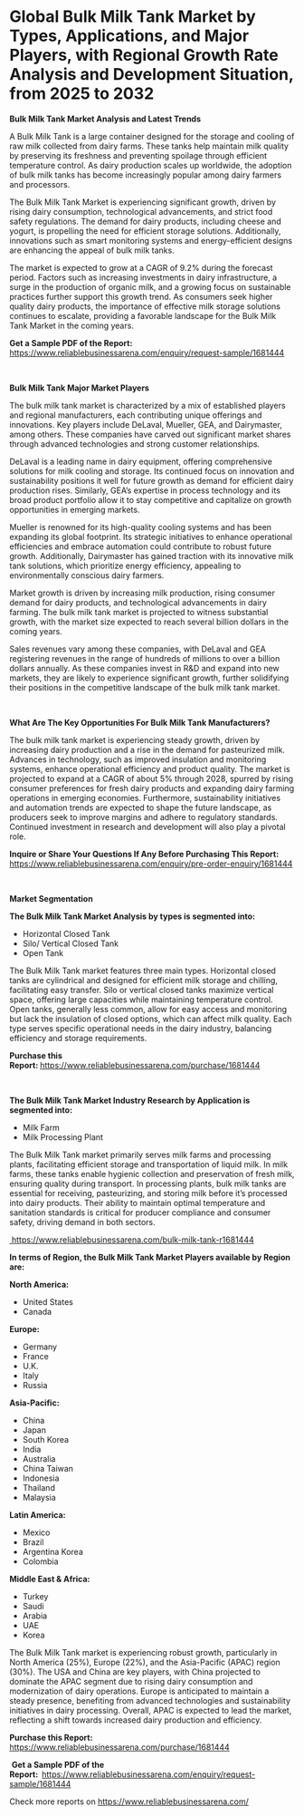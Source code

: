 <p><h1>Global Bulk Milk Tank Market by Types, Applications, and Major Players, with Regional Growth Rate Analysis and Development Situation, from 2025 to 2032</h1></p><p><strong>Bulk Milk Tank Market Analysis and Latest Trends</strong></p>
<p><p>A Bulk Milk Tank is a large container designed for the storage and cooling of raw milk collected from dairy farms. These tanks help maintain milk quality by preserving its freshness and preventing spoilage through efficient temperature control. As dairy production scales up worldwide, the adoption of bulk milk tanks has become increasingly popular among dairy farmers and processors.</p><p>The Bulk Milk Tank Market is experiencing significant growth, driven by rising dairy consumption, technological advancements, and strict food safety regulations. The demand for dairy products, including cheese and yogurt, is propelling the need for efficient storage solutions. Additionally, innovations such as smart monitoring systems and energy-efficient designs are enhancing the appeal of bulk milk tanks.</p><p>The market is expected to grow at a CAGR of 9.2% during the forecast period. Factors such as increasing investments in dairy infrastructure, a surge in the production of organic milk, and a growing focus on sustainable practices further support this growth trend. As consumers seek higher quality dairy products, the importance of effective milk storage solutions continues to escalate, providing a favorable landscape for the Bulk Milk Tank Market in the coming years.</p></p>
<p><strong>Get a Sample PDF of the Report:&nbsp;</strong> <a href="https://www.reliablebusinessarena.com/enquiry/request-sample/1681444?utm_campaign=3121&utm_medium=2&utm_source=Github&utm_content=ia&utm_term=10042025&utm_id=bulk-milk-tank">https://www.reliablebusinessarena.com/enquiry/request-sample/1681444</a></p>
<p>&nbsp;</p>
<p><strong>Bulk Milk Tank Major Market Players</strong></p>
<p><p>The bulk milk tank market is characterized by a mix of established players and regional manufacturers, each contributing unique offerings and innovations. Key players include DeLaval, Mueller, GEA, and Dairymaster, among others. These companies have carved out significant market shares through advanced technologies and strong customer relationships.</p><p>DeLaval is a leading name in dairy equipment, offering comprehensive solutions for milk cooling and storage. Its continued focus on innovation and sustainability positions it well for future growth as demand for efficient dairy production rises. Similarly, GEA’s expertise in process technology and its broad product portfolio allow it to stay competitive and capitalize on growth opportunities in emerging markets.</p><p>Mueller is renowned for its high-quality cooling systems and has been expanding its global footprint. Its strategic initiatives to enhance operational efficiencies and embrace automation could contribute to robust future growth. Additionally, Dairymaster has gained traction with its innovative milk tank solutions, which prioritize energy efficiency, appealing to environmentally conscious dairy farmers.</p><p>Market growth is driven by increasing milk production, rising consumer demand for dairy products, and technological advancements in dairy farming. The bulk milk tank market is projected to witness substantial growth, with the market size expected to reach several billion dollars in the coming years.</p><p>Sales revenues vary among these companies, with DeLaval and GEA registering revenues in the range of hundreds of millions to over a billion dollars annually. As these companies invest in R&D and expand into new markets, they are likely to experience significant growth, further solidifying their positions in the competitive landscape of the bulk milk tank market.</p></p>
<p>&nbsp;</p>
<p><strong>What Are The Key Opportunities For Bulk Milk Tank Manufacturers?</strong></p>
<p><p>The bulk milk tank market is experiencing steady growth, driven by increasing dairy production and a rise in the demand for pasteurized milk. Advances in technology, such as improved insulation and monitoring systems, enhance operational efficiency and product quality. The market is projected to expand at a CAGR of about 5% through 2028, spurred by rising consumer preferences for fresh dairy products and expanding dairy farming operations in emerging economies. Furthermore, sustainability initiatives and automation trends are expected to shape the future landscape, as producers seek to improve margins and adhere to regulatory standards. Continued investment in research and development will also play a pivotal role.</p></p>
<p><strong>Inquire or Share Your Questions If Any Before Purchasing This Report:</strong> <a href="https://www.reliablebusinessarena.com/enquiry/pre-order-enquiry/1681444?utm_campaign=3121&utm_medium=2&utm_source=Github&utm_content=ia&utm_term=10042025&utm_id=bulk-milk-tank">https://www.reliablebusinessarena.com/enquiry/pre-order-enquiry/1681444</a></p>
<p>&nbsp;</p>
<p><strong>Market Segmentation</strong></p>
<p><strong>The Bulk Milk Tank Market Analysis by types is segmented into:</strong></p>
<p><ul><li>Horizontal Closed Tank</li><li>Silo/ Vertical Closed Tank</li><li>Open Tank</li></ul></p>
<p><p>The Bulk Milk Tank market features three main types. Horizontal closed tanks are cylindrical and designed for efficient milk storage and chilling, facilitating easy transfer. Silo or vertical closed tanks maximize vertical space, offering large capacities while maintaining temperature control. Open tanks, generally less common, allow for easy access and monitoring but lack the insulation of closed options, which can affect milk quality. Each type serves specific operational needs in the dairy industry, balancing efficiency and storage requirements.</p></p>
<p><strong>Purchase this Report:&nbsp;</strong><a href="https://www.reliablebusinessarena.com/purchase/1681444?utm_campaign=3121&utm_medium=2&utm_source=Github&utm_content=ia&utm_term=10042025&utm_id=bulk-milk-tank">https://www.reliablebusinessarena.com/purchase/1681444</a></p>
<p>&nbsp;</p>
<p><strong>The Bulk Milk Tank Market Industry Research by Application is segmented into:</strong></p>
<p><ul><li>Milk Farm</li><li>Milk Processing Plant</li></ul></p>
<p><p>The Bulk Milk Tank market primarily serves milk farms and processing plants, facilitating efficient storage and transportation of liquid milk. In milk farms, these tanks enable hygienic collection and preservation of fresh milk, ensuring quality during transport. In processing plants, bulk milk tanks are essential for receiving, pasteurizing, and storing milk before it’s processed into dairy products. Their ability to maintain optimal temperature and sanitation standards is critical for producer compliance and consumer safety, driving demand in both sectors.</p></p>
<p><a href="https://www.reliablebusinessarena.com/bulk-milk-tank-r1681444?utm_campaign=3121&utm_medium=2&utm_source=Github&utm_content=ia&utm_term=10042025&utm_id=bulk-milk-tank">&nbsp;https://www.reliablebusinessarena.com/bulk-milk-tank-r1681444</a></p>
<p><strong>In terms of Region, the Bulk Milk Tank Market Players available by Region are:</strong></p>
<p>
    <p> <strong> North America: </strong>
        <ul>
            <li>United States</li>
            <li>Canada</li>
        </ul>
        </p> 
    <p> <strong> Europe: </strong>
        <ul>
            <li>Germany</li>
            <li>France</li>
            <li>U.K.</li>
            <li>Italy</li>
            <li>Russia</li>
        </ul>
        </p> 
    <p> <strong> Asia-Pacific: </strong>
        <ul>
            <li>China</li>
            <li>Japan</li>
            <li>South Korea</li>
            <li>India</li>
            <li>Australia</li>
            <li>China Taiwan</li>
            <li>Indonesia</li>
            <li>Thailand</li>
            <li>Malaysia</li>
        </ul>
        </p> 
    <p> <strong> Latin America: </strong>
        <ul>
            <li>Mexico</li>
            <li>Brazil</li>
            <li>Argentina Korea</li>
            <li>Colombia</li>
        </ul>
        </p> 
    <p> <strong> Middle East & Africa: </strong>
        <ul>
            <li>Turkey</li>
            <li>Saudi</li>
            <li>Arabia</li>
            <li>UAE</li>
            <li>Korea</li>
        </ul>
    </p>
    </p>
<p><p>The Bulk Milk Tank market is experiencing robust growth, particularly in North America (25%), Europe (22%), and the Asia-Pacific (APAC) region (30%). The USA and China are key players, with China projected to dominate the APAC segment due to rising dairy consumption and modernization of dairy operations. Europe is anticipated to maintain a steady presence, benefiting from advanced technologies and sustainability initiatives in dairy processing. Overall, APAC is expected to lead the market, reflecting a shift towards increased dairy production and efficiency.</p></p>
<p><strong>Purchase this Report: </strong><a href="https://www.reliablebusinessarena.com/purchase/1681444?utm_campaign=3121&utm_medium=2&utm_source=Github&utm_content=ia&utm_term=10042025&utm_id=bulk-milk-tank">https://www.reliablebusinessarena.com/purchase/1681444</a></p>
<p>&nbsp;<strong>Get a Sample PDF of the Report:&nbsp;&nbsp;</strong><a href="https://www.reliablebusinessarena.com/enquiry/request-sample/1681444?utm_campaign=3121&utm_medium=2&utm_source=Github&utm_content=ia&utm_term=10042025&utm_id=bulk-milk-tank">https://www.reliablebusinessarena.com/enquiry/request-sample/1681444</a></p>
<p><strong></strong></p>
<p>Check more reports on <a href="https://www.reliablebusinessarena.com/?utm_campaign=3121&utm_medium=2&utm_source=Github&utm_content=ia&utm_term=10042025&utm_id=bulk-milk-tank">https://www.reliablebusinessarena.com/</a></p>